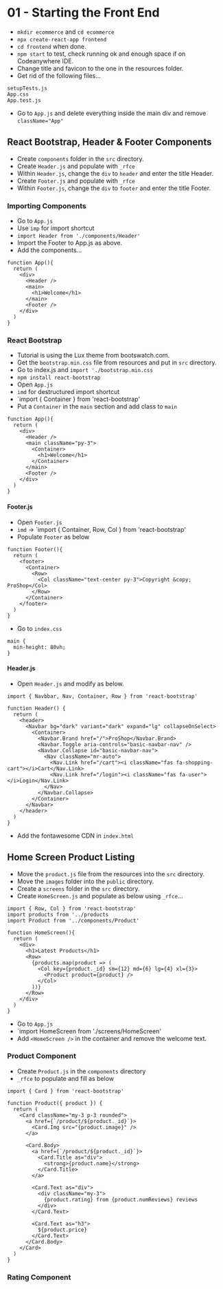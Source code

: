 # 01 - Starting the Front End
- `mkdir ecommerce` and `cd ecommerce`
- `npx create-react-app frontend`
- `cd frontend` when done.
- `npm start` to test, check running ok and enough space if on Codeanywhere IDE.
- Change title and favicon to the one in the resources folder.
- Get rid of the following files...
```
setupTests.js
App.css
App.test.js
```
- Go to `App.js` and delete everything inside the main div and remove `className="App"`

## React Bootstrap, Header & Footer Components
- Create `components` folder in the `src` directory.
- Create `Header.js` and populate with `_rfce`
- Within `Header.js`, change the `div` to `header` and enter the title Header.
- Create `Footer.js` and populate with `_rfce`
- Within `Footer.js`, change the `div` to `footer` and enter the title Footer.

### Importing Components
- Go to `App.js`
- Use `imp` for import shortcut
- `import Header from './components/Header'`
- Import the Footer to App.js as above.
- Add the components...

```
function App(){
  return (
    <div>
      <Header />
      <main>
        <h1>Welcome</h1>
      </main>
      <Footer />
    </div>
  )
}
```

### React Bootstrap
- Tutorial is using the Lux theme from bootswatch.com.
- Get the `bootstrap.min.css` file from resources and put in `src` directory.
- Go to index.js and `import './bootstrap.min.css`
- `npm install react-bootstrap`
- Open `App.js` 
- `imd` for destructured import shortcut
- `import { Container } from 'react-bootstrap'
- Put a `Container` in the `main` section and add class to `main`

```
function App(){
  return (
    <div>
      <Header />
      <main className="py-3">
        <Container>
          <h1>Welcome</h1>
        </Container>
      </main>
      <Footer />
    </div>
  )
}
```
#### Footer.js
- Open `Footer.js`
- `imd` -> `import { Container, Row, Col } from 'react-bootstrap'
- Populate `Footer` as below

```
function Footer(){
  return (
    <footer>
      <Container>
        <Row>
          <Col className="text-center py-3">Copyright &copy; ProShop</Col>
        </Row>
      </Container>
    </footer>
  )
}
```

- Go to `index.css`
```
main {
  min-height: 80vh;
}
```

#### Header.js
- Open `Header.js` and modify as below.

```
import { Navbbar, Nav, Container, Row } from 'react-bootstrap'

function Header() {
  return (
    <header>
      <Navbar bg="dark" variant="dark" expand="lg" collapseOnSelect>
        <Container>
          <Navbar.Brand href="/">ProShop</Navbar.Brand>
          <Navbar.Toggle aria-controls="basic-navbar-nav" />
          <Navbar.Collapse id="basic-navbar-nav">
            <Nav className="mr-auto">
              <Nav.Link href="/cart"><i className="fas fa-shopping-cart"></i>Cart</Nav.Link>
              <Nav.Link href="/login"><i className="fas fa-user"></i>Login</Nav.Link>
            </Nav>
          </Navbar.Collapse>
        </Container>
      </Navbar>
    </header>
  )
}
```

- Add the fontawesome CDN in `index.html`

## Home Screen Product Listing
- Move the `product.js` file from the resources into the `src` directory.
- Move the `images` folder into the `public` directory.
- Create a `screens` folder in the `src` directory.
- Create `HomeScreen.js` and populate as below using `_rfce`...

```
import { Row, Col } from 'react-bootstrap' 
import products from '../products
import Product from '../components/Product'

function HomeScreen(){
  return (
    <div>
      <h1>Latest Products</h1>
      <Row>
        {products.map(product => (
          <Col key={product._id} sm={12} md={6} lg={4} xl={3}>
            <Product product={product} />
          </Col>
        ))}
      </Row>
    </div>
  )
}
```

- Go to `App.js`
- `import HomeScreen from './screens/HomeScreen'
- Add `<HomeScreen />` in the container and remove the welcome text.

### Product Component
- Create `Product.js` in the `components` directory
- `_rfce` to populate and fill as below

```
import { Card } from 'react-bootstrap'

function Product({ product }) {
  return (
    <Card className="my-3 p-3 rounded">
      <a href={`/product/${product._id}`}>
        <Card.Img src="{product.image}" />
      </a>
      
      <Card.Body>
        <a href={`/product/${product._id}`}>
          <Card.Title as="div">
            <strong>{product.name}</strong>
          </Card.Title>
        </a>
        
        <Card.Text as="div">
          <div className="my-3">
            {product.rating} from {product.numReviews} reviews
          </div>
        </Card.Text>
        
        <Card.Text as="h3">
          ${product.price}
        </Card.Text>
      </Card.Body>
    </Card>
  )
}
```

### Rating Component
